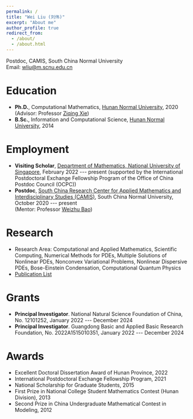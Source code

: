 ```yaml
---
permalink: /
title: "Wei Liu (刘伟)"
excerpt: "About me"
author_profile: true
redirect_from: 
  - /about/
  - /about.html
---
```



<!-- Brief CV -->

<!-- **Wei Liu** <br> -->
Postdoc, CAMIS, South China Normal University <br>
Email: wliu@m.scnu.edu.cn


Education
======
* **Ph.D.**, Computational Mathematics, [Hunan Normal University](https://www.hunnu.edu.cn), 2020 <br> 
  (Advisor: Professor [Ziqing Xie](https://mc.hunnu.edu.cn/info/1665/4995.htm)) 
* **B.Sc.**, Information and Computational Science, [Hunan Normal University](https://www.hunnu.edu.cn), 2014


Employment
======
* **Visiting Scholar**, [Department of Mathematics, National University of Singapore](https://www.math.nus.edu.sg), February 2022 --- present (supported by the International Postdoctoral Exchange Fellowship Program of the Office of China Postdoc Council (OCPC))
* **Postdoc**, [South China Research Center for Applied Mathematics and Interdisciplinary Studies (CAMIS)](http://camis.scnu.edu.cn/), South China Normal University, October 2020 --- present <br> 
  (Mentor: Professor [Weizhu Bao](https://blog.nus.edu.sg/matbwz/))


Research
======
* Research Area: Computational and Applied Mathematics, Scientific Computing, Numerical Methods for PDEs, Multiple Solutions of Nonlinear PDEs, Nonconvex Variational Problems, Nonlinear Dispersive PDEs, Bose-Einstein Condensation, Computational Quantum Physics
* [Publication List](https://matwliu.github.io/publications/)


Grants
======
* **Principal Investigator**. National Natural Science Foundation of China, No. 12101252, January 2022 --- December 2024
* **Principal Investigator**. Guangdong Basic and Applied Basic Research Foundation, No. 2022A1515010351, January 2022 --- December 2024

<!-- _The study on regularized numerical methods for nonlinear partial differential equations with singular term_ -->
<!-- _Mathematical theory and numerical methods for quantum droplets_ -->
<!-- * **Participant**. National Natural Science Foundation of China, No. 12171148, January 2022 --- December 2025 (PI: Ziqing Xie), _The study on two types of novel methods for solving multiple solutions of nonlinear PDEs and their applications_
* **Participant**. National Natural Science Foundation of China, No. 11971007, January 2020 --- December 2023 (PI: Yongjun Yuan), _The study of efficient numerical methods to simulate ground states and dynamics of general spinor Bose-Einstein condensates_
 -->


Awards
======
<!-- * ... -->
* Excellent Doctoral Dissertation Award of Hunan Province, 2022
* International Postdoctoral Exchange Fellowship Program, 2021
* National Scholarship for Graduate Students, 2015
* First Prize in National College Student Mathematics Contest (Hunan Division), 2013
* Second Prize in China Undergraduate Mathematical Contest in Modeling, 2012


